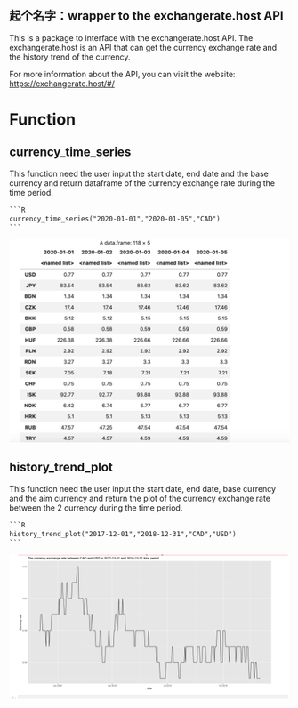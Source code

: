 ## 起个名字：wrapper to the exchangerate.host API

This is a package to interface with the exchangerate.host API. The exchangerate.host is an API that can get the currency exchange rate and the history trend of the currency. 

For more information about the API, you can visit the website: https://exchangerate.host/#/

# Function

## currency_time_series

This function need the user input the start date, end date and the base currency and return dataframe of the currency exchange rate during the time period. 

    ```R
    currency_time_series("2020-01-01","2020-01-05","CAD")
    ```
    
![Output Picture](picture/currency_time_series.jpg)

## history_trend_plot

This function need the user input the start date, end date, base currency and the aim currency and return the plot of the currency exchange rate between the 2 currency during the time period.

    ```R
    history_trend_plot("2017-12-01","2018-12-31","CAD","USD")
    ```
    
    
![Output Picture](picture/history_trend_plot.jpg)

